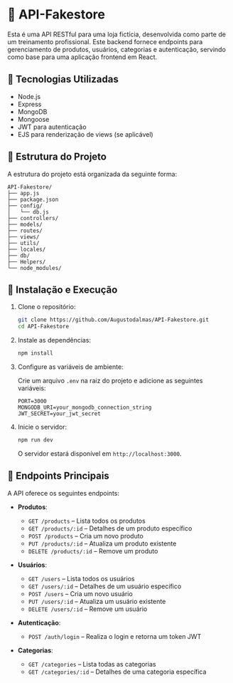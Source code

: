 
# 🛒 API-Fakestore

Esta é uma API RESTful para uma loja fictícia, desenvolvida como parte de um treinamento profissional. Este backend fornece endpoints para gerenciamento de produtos, usuários, categorias e autenticação, servindo como base para uma aplicação frontend em React.

## 🚀 Tecnologias Utilizadas

- Node.js
- Express
- MongoDB
- Mongoose
- JWT para autenticação
- EJS para renderização de views (se aplicável)

## 📁 Estrutura do Projeto

A estrutura do projeto está organizada da seguinte forma:

```
API-Fakestore/
├── app.js
├── package.json
├── config/
│   └── db.js
├── controllers/
├── models/
├── routes/
├── views/
├── utils/
├── locales/
├── db/
├── Helpers/
└── node_modules/
```

## 🔧 Instalação e Execução

1. Clone o repositório:

   ```bash
   git clone https://github.com/Augustodalmas/API-Fakestore.git
   cd API-Fakestore
   ```

2. Instale as dependências:

   ```bash
   npm install
   ```

3. Configure as variáveis de ambiente:

   Crie um arquivo `.env` na raiz do projeto e adicione as seguintes variáveis:

   ```env
   PORT=3000
   MONGODB_URI=your_mongodb_connection_string
   JWT_SECRET=your_jwt_secret
   ```

4. Inicie o servidor:

   ```bash
   npm run dev
   ```

   O servidor estará disponível em `http://localhost:3000`.

## 📌 Endpoints Principais

A API oferece os seguintes endpoints:

- **Produtos**:
  - `GET /products` – Lista todos os produtos
  - `GET /products/:id` – Detalhes de um produto específico
  - `POST /products` – Cria um novo produto
  - `PUT /products/:id` – Atualiza um produto existente
  - `DELETE /products/:id` – Remove um produto

- **Usuários**:
  - `GET /users` – Lista todos os usuários
  - `GET /users/:id` – Detalhes de um usuário específico
  - `POST /users` – Cria um novo usuário
  - `PUT /users/:id` – Atualiza um usuário existente
  - `DELETE /users/:id` – Remove um usuário

- **Autenticação**:
  - `POST /auth/login` – Realiza o login e retorna um token JWT

- **Categorias**:
  - `GET /categories` – Lista todas as categorias
  - `GET /categories/:id` – Detalhes de uma categoria específica
